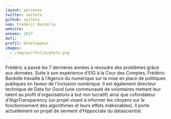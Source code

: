 ```yaml
---
layout: personne
twitter: seiteta
github: seiteta
nom: Frédéric Bardolle
website:
annees: 2017
defi: 
profil: Développeur
images:
  - /img/portfolio/photo.png
---
```


Frédéric a passé les 7 dernières années à résoudre des problèmes grâce
aux données.  Suite à son expérience d'EIG à la Cour des Comptes,
Frédéric Bardolle travaille à l'Agence du numérique sur la mise en
place de politiques publiques en faveur de l'inclusion numérique. Il
est également directeur technique de Data for Good (une communauté de
volontaires mettant leur talent au profit d'organisations à but non
lucratif) ainsi que cofondateur d'AlgoTransparency (un projet visant à
informer les citoyens sur le fonctionnement des algorithmes et leurs
effets indésirables). Il porte actuellement un projet de serment
d’Hippocrate du datascientist.
